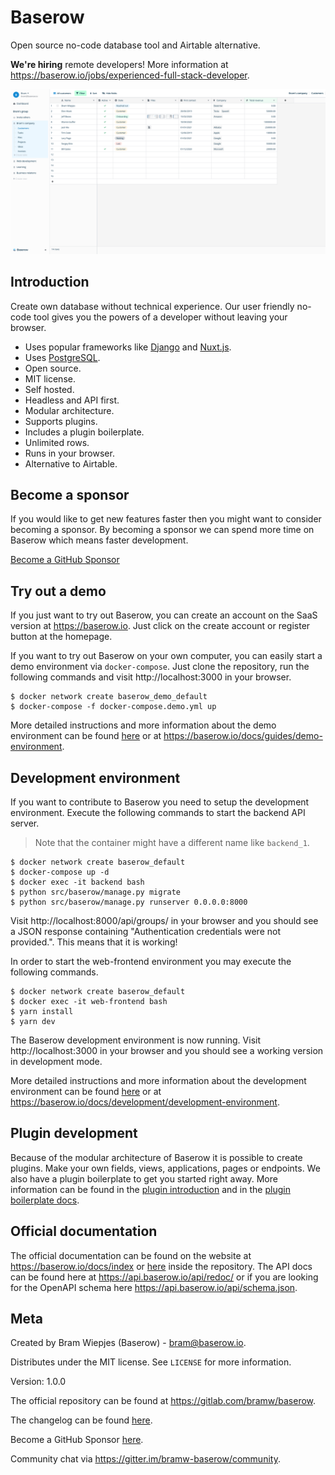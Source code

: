 # Baserow

Open source no-code database tool and Airtable alternative.

**We're hiring** remote developers! More information at 
https://baserow.io/jobs/experienced-full-stack-developer.

![Baserow screenshot](docs/assets/screenshot.png "Baserow screenshot")

## Introduction

Create own database without technical experience. Our user friendly no-code tool gives
you the powers of a developer without leaving your browser.

* Uses popular frameworks like [Django](https://www.djangoproject.com/) and
  [Nuxt.js](https://nuxtjs.org/).
* Uses [PostgreSQL](https://www.postgresql.org/).
* Open source.
* MIT license.
* Self hosted.
* Headless and API first.
* Modular architecture.
* Supports plugins.
* Includes a plugin boilerplate.
* Unlimited rows.
* Runs in your browser.
* Alternative to Airtable.

## Become a sponsor

If you would like to get new features faster then you might want to consider becoming
a sponsor. By becoming a sponsor we can spend more time on Baserow which means faster
development.

[Become a GitHub Sponsor](https://github.com/sponsors/bram2w)

## Try out a demo

If you just want to try out Baserow, you can create an account on the SaaS version at
https://baserow.io. Just click on the create account or register button at the 
homepage.

If you want to try out Baserow on your own computer, you can easily start a demo 
environment via `docker-compose`. Just clone the repository, run the following commands
and visit http://localhost:3000 in your browser.

```
$ docker network create baserow_demo_default
$ docker-compose -f docker-compose.demo.yml up
```

More detailed instructions and more information about the demo environment can be found
[here](./docs/guides/demo-environment.md) or at 
https://baserow.io/docs/guides/demo-environment.

## Development environment

If you want to contribute to Baserow you need to setup the development environment. 
Execute the following commands to start the backend API server.

> Note that the container might have a different name like `backend_1`.

```
$ docker network create baserow_default
$ docker-compose up -d
$ docker exec -it backend bash
$ python src/baserow/manage.py migrate
$ python src/baserow/manage.py runserver 0.0.0.0:8000
```

Visit http://localhost:8000/api/groups/ in your browser and you should see a JSON 
response containing "Authentication credentials were not provided.". This means that it
is working!

In order to start the web-frontend environment you may execute the following commands.

```
$ docker network create baserow_default
$ docker exec -it web-frontend bash
$ yarn install
$ yarn dev
```

The Baserow development environment is now running. Visit http://localhost:3000 in your
browser and you should see a working version in development mode.

More detailed instructions and more information about the development environment can 
be found [here](./docs/development/development-environment.md) or at 
https://baserow.io/docs/development/development-environment.

## Plugin development

Because of the modular architecture of Baserow it is possible to create plugins. Make 
your own fields, views, applications, pages or endpoints. We also have a plugin 
boilerplate to get you started right away. More information can be found in the 
[plugin introduction](./docs/plugins/introduction.md) and in the 
[plugin boilerplate docs](./docs/plugins/boilerplate.md).

## Official documentation

The official documentation can be found on the website at https://baserow.io/docs/index
or [here](./docs/index.md) inside the repository. The API docs can be found here at 
https://api.baserow.io/api/redoc/ or if you are looking for the OpenAPI schema here
https://api.baserow.io/api/schema.json.

## Meta

Created by Bram Wiepjes (Baserow) - bram@baserow.io.

Distributes under the MIT license. See `LICENSE` for more information.

Version: 1.0.0

The official repository can be found at https://gitlab.com/bramw/baserow.

The changelog can be found [here](./changelog.md).

Become a GitHub Sponsor [here](https://github.com/sponsors/bram2w).

Community chat via https://gitter.im/bramw-baserow/community.
